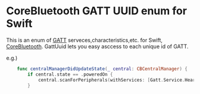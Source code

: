# CoreBluetooth GATT UUID enum for Swift


This is an enum of [GATT](https://www.bluetooth.com/specifications/gatt) serveces,characteristics,etc. for Swift, [CoreBluetooth](https://developer.apple.com/documentation/corebluetooth).
GattUuid lets you easy asccess to each unique id of GATT.


e.g.)
```swift
    func centralManagerDidUpdateState(_ central: CBCentralManager) {
        if central.state == .poweredOn {
            central.scanForPeripherals(withServices: [Gatt.Service.HeartRate.uuid], options: nil)
        }
```
